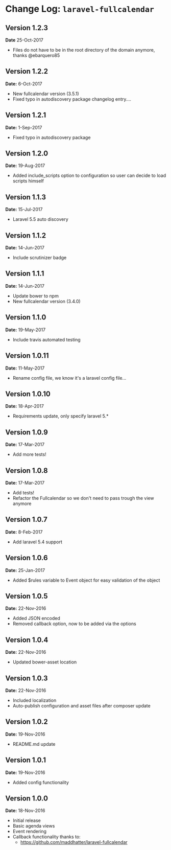 Change Log: `laravel-fullcalendar`
==================================

## Version 1.2.3

**Date** 25-Oct-2017

- Files do not have to be in the root directory of the domain anymore, thanks @ebarquero85

## Version 1.2.2

**Date:** 6-Oct-2017

- New fullcalendar version (3.5.1)
- Fixed typo in autodiscovery package changelog entry....

## Version 1.2.1

**Date:** 1-Sep-2017

- Fixed typo in autodiscovery package

## Version 1.2.0

**Date:** 19-Aug-2017

- Added include_scripts option to configuration so user can decide to load scripts himself

## Version 1.1.3

**Date:** 15-Jul-2017

- Laravel 5.5 auto discovery

## Version 1.1.2

**Date:** 14-Jun-2017

- Include scrutinizer badge

## Version 1.1.1

**Date:** 14-Jun-2017

- Update bower to npm
- New fullcalendar version (3.4.0)

## Version 1.1.0

**Date:** 19-May-2017

- Include travis automated testing

## Version 1.0.11

**Date:** 11-May-2017

- Rename config file, we know it's a laravel config file...

## Version 1.0.10

**Date:** 18-Apr-2017

- Requirements update, only specify laravel 5.*

## Version 1.0.9

**Date:** 17-Mar-2017

- Add more tests!

## Version 1.0.8

**Date:** 17-Mar-2017

- Add tests!
- Refactor the Fullcalendar so we don't need to pass trough the view anymore

## Version 1.0.7

**Date:** 8-Feb-2017

- Add laravel 5.4 support

## Version 1.0.6

**Date:** 25-Jan-2017

- Added $rules variable to Event object for easy validation of the object

## Version 1.0.5

**Date:** 22-Nov-2016

- Added JSON encoded
- Removed callback option, now to be added via the options 

## Version 1.0.4

**Date:** 22-Nov-2016

- Updated bower-asset location

## Version 1.0.3

**Date:** 22-Nov-2016

- Included localization 
- Auto-publish configuration and asset files after composer update 

## Version 1.0.2

**Date:** 19-Nov-2016

- README.md update

## Version 1.0.1

**Date:** 19-Nov-2016

- Added config functionality

## Version 1.0.0

**Date:** 18-Nov-2016

- Initial release
- Basic agenda views
- Event rendering
- Callback functionality thanks to:
    - https://github.com/maddhatter/laravel-fullcalendar